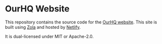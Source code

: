 # OurHQ Website

This repository contains the source code for the [OurHQ website][website]. This
site is built using [Zola] and hosted by [Netlify].

It is dual-licensed under MIT or Apache-2.0.

[website]: https://ourhq.netlify.app
[Zola]: https://www.getzola.org/
[Netlify]: https://www.netlify.com/
